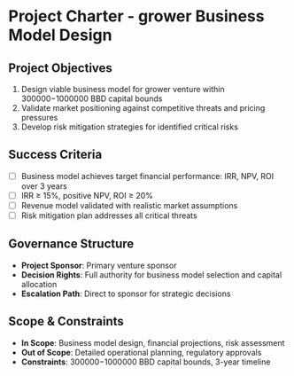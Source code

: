 # Project Charter - grower Business Model Design

## Project Objectives
1. Design viable business model for grower venture within $300000-$1000000 BBD capital bounds
2. Validate market positioning against competitive threats and pricing pressures
3. Develop risk mitigation strategies for identified critical risks

## Success Criteria
- [ ] Business model achieves target financial performance: IRR, NPV, ROI over 3 years
- [ ] IRR ≥ 15%, positive NPV, ROI ≥ 20%
- [ ] Revenue model validated with realistic market assumptions
- [ ] Risk mitigation plan addresses all critical threats

## Governance Structure
- **Project Sponsor**: Primary venture sponsor
- **Decision Rights**: Full authority for business model selection and capital allocation
- **Escalation Path**: Direct to sponsor for strategic decisions

## Scope & Constraints
- **In Scope**: Business model design, financial projections, risk assessment
- **Out of Scope**: Detailed operational planning, regulatory approvals
- **Constraints**: $300000-$1000000 BBD capital bounds, 3-year timeline
